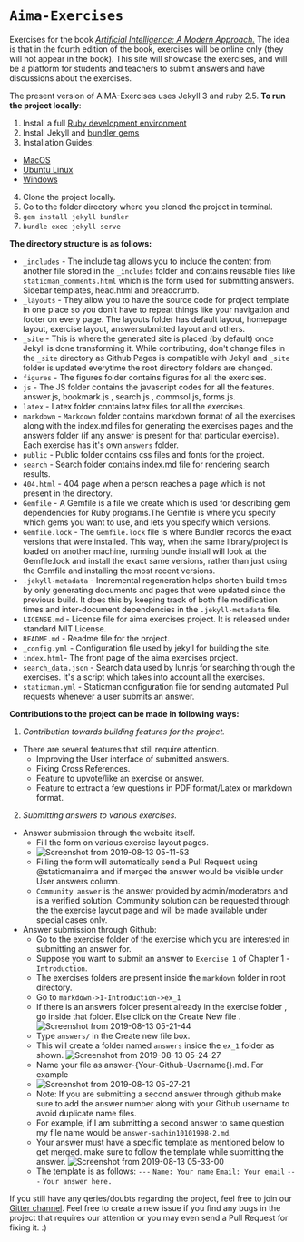 # `Aima-Exercises`

Exercises for the book [*Artificial Intelligence: A Modern Approach.*](http://aima.cs.berkeley.edu/) The idea is that in the fourth edition of the book, exercises will be online only (they will not appear in the book). This site will showcase the exercises, and will be a platform for students and teachers to submit answers and have discussions about the exercises.

The present version of AIMA-Exercises uses Jekyll 3 and ruby 2.5.
**To run the project locally**:
1. Install a full [Ruby development environment](https://jekyllrb.com/docs/installation/)
2. Install Jekyll and [bundler gems](https://jekyllrb.com/docs/ruby-101/#bundler)
3. Installation Guides:
  - [MacOS](https://jekyllrb.com/docs/installation/macos/)
  - [Ubuntu Linux](https://jekyllrb.com/docs/installation/ubuntu/)
  - [Windows](https://jekyllrb.com/docs/installation/windows/)
4. Clone the project locally.
5. Go to the folder directory where you cloned the project in terminal.
6. `gem install jekyll bundler `
7. `bundle exec jekyll serve`

**The directory structure is as follows:**
* `_includes` - The include tag allows you to include the content from another file stored in the `_includes` folder and contains reusable files like `staticman_comments.html` which is the form used for submitting answers. Sidebar templates, head.html and breadcrumb.
* `_layouts` - They allow you to have the source code for project template in one place so you don’t have to repeat things like your navigation and footer on every page. The layouts folder has default layout, homepage layout, exercise layout, answersubmitted layout and others.
* `_site` - This is where the generated site is placed (by default) once Jekyll is done transforming it. While contributing, don't change files in the `_site` directory as Github Pages is compatible with Jekyll and `_site` folder is updated everytime the root directory folders are changed.
* `figures` - The figures folder contains figures for all the exercises.
* `js` - The JS folder contains the javascript codes for all the features. answer.js, bookmark.js , search.js , commsol.js, forms.js.
* `latex` - Latex folder contains latex files for all the exercises.
* `markdown` - `Markdown` folder contains markdown format of all the exercises along with the index.md files for generating the exercises pages and the answers folder (if any answer is present for that particular exercise). Each exercise has it's own `answers` folder.
* `public` - Public folder contains css files and fonts for the project.
* `search` - Search folder contains index.md file for rendering search results. 
* `404.html` - 404 page when a person reaches a page which is not present in the directory.
* `Gemfile` - A Gemfile is a file we create which is used for describing gem dependencies for Ruby programs.The Gemfile is where you specify which gems you want to use, and lets you specify which versions.
* `Gemfile.lock` - The `Gemfile.lock` file is where Bundler records the exact versions that were installed. This way, when the same library/project is loaded on another machine, running bundle install will look at the Gemfile.lock and install the exact same versions, rather than just using the Gemfile and installing the most recent versions.
* `.jekyll-metadata` - Incremental regeneration helps shorten build times by only generating documents and pages that were updated since the previous build. It does this by keeping track of both file modification times and inter-document dependencies in the `.jekyll-metadata` file.
* `LICENSE.md` - License file for aima exercises project. It is released under standard MIT License.
* `README.md` - Readme file for the project.
* `_config.yml` - Configuration file used by jekyll for building the site.
* `index.html`- The front page of the aima exercises project.
* `search_data.json` - Search data used by lunr.js for searching through the exercises. It's a script which takes into account all the exercises.
* `staticman.yml` - Staticman configuration file for sending automated Pull requests whenever a user submits an answer.

**Contributions to the project can be made in following ways:**
1. *Contribution towards building features for the project.*
  - There are several features that still require attention.
    - Improving the User interface of submitted answers.
    - Fixing Cross References.
    - Feature to upvote/like an exercise or answer.
    - Feature to extract a few questions in PDF format/Latex or markdown format.
2. *Submitting answers to various exercises.*
 - Answer submission through the website itself.
   - Fill the form on various exercise layout pages.
   - ![Screenshot from 2019-08-13 05-11-53](https://user-images.githubusercontent.com/34926285/62905620-f1b6c600-bd88-11e9-8421-c0aa4c0b2570.png)
   - Filling the form will automatically send a Pull Request using @staticmanaima and if merged the answer would be visible under User answers column.
   - `Community answer` is the answer provided by admin/moderators and is a verified solution. Community solution can be requested through the the exercise layout page and will be made available under special cases only.
 - Answer submission through Github:
   - Go to the exercise folder of the exercise which you are interested in submitting an answer for.
   - Suppose you want to submit an answer to `Exercise 1` of Chapter 1 - `Introduction`.
   - The exercises folders are present inside the `markdown` folder in root directory.
   - Go to `markdown->1-Introduction->ex_1`
   - If there is an answers folder present already in the exercise folder , go inside that folder. Else click on the Create New file .
    ![Screenshot from 2019-08-13 05-21-44](https://user-images.githubusercontent.com/34926285/62905952-49096600-bd8a-11e9-8eb5-18e32a3c9501.png)
   - Type `answers/` in the Create new file box.
   - This will create a folder named `answers` inside the `ex_1` folder as shown.
    ![Screenshot from 2019-08-13 05-24-27](https://user-images.githubusercontent.com/34926285/62906033-a9000c80-bd8a-11e9-89c7-49cf56b5cd27.png)
   - Name your file as answer-{Your-Github-Username{}.md. For example 
   - ![Screenshot from 2019-08-13 05-27-21](https://user-images.githubusercontent.com/34926285/62906136-0c8a3a00-bd8b-11e9-9630-f175d9a0eeaa.png)
   - Note: If you are submitting a second answer through github make sure to add the answer number along with your Github username to avoid duplicate name files.
   - For example, if I am submitting a second answer to same question my file name would be `answer-sachin10101998-2.md`.
   - Your answer must have a specific template as mentioned below to get merged. make sure to follow the template while submitting the answer.
    ![Screenshot from 2019-08-13 05-33-00](https://user-images.githubusercontent.com/34926285/62906352-da2d0c80-bd8b-11e9-8e5d-cdeb3912f3ae.png)
   - The template is as follows:
      `---`
      `Name: Your name`
      `Email: Your email`
      `---`
     `Your answer here.`

If you still have any qeries/doubts regarding the project, feel free to join our [Gitter channel](https://gitter.im/aimacode/Lobby).
Feel free to create a new issue if you find any bugs in the project that requires our attention or you may even send a Pull Request for fixing it. :)







